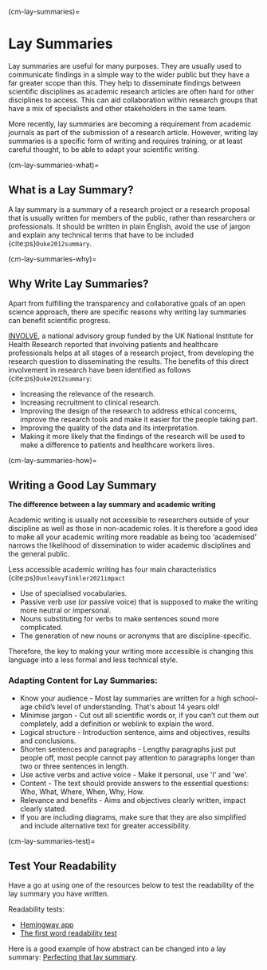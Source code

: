 (cm-lay-summaries)=
# Lay Summaries

Lay summaries are useful for many purposes. They are usually used to communicate findings in a simple way to the wider public but they have a far greater scope than this. They help to disseminate findings between scientific disciplines as academic research articles are often hard for other disciplines to access. This can aid collaboration within research groups that have a mix of specialists and other stakeholders in the same team.

More recently, lay summaries are becoming a requirement from academic journals as part of the submission of a research article. However, writing lay summaries is a specific form of writing and requires training, or at least careful thought, to be able to adapt your scientific writing.

(cm-lay-summaries-what)=
## What is a Lay Summary?

A lay summary is a summary of a research project or a research proposal that is usually written for members of the public, rather than researchers or professionals. It should be written in plain English, avoid the use of jargon and explain any technical terms that have to be included {cite:ps}`Duke2012summary`.

(cm-lay-summaries-why)=
## Why Write Lay Summaries?

Apart from fulfilling the transparency and collaborative goals of an open science approach, there are specific reasons why writing lay summaries can benefit scientific progress.

[INVOLVE](https://www.invo.org.uk/about-involve/), a national advisory group funded by the UK National Institute for Health Research reported that involving patients and healthcare professionals helps at all stages of a research project, from developing the research question to disseminating the results. The benefits of this direct involvement in research have been identified as follows {cite:ps}`Duke2012summary`:
* Increasing the relevance of the research.
* Increasing recruitment to clinical research.
* Improving the design of the research to address ethical concerns, improve the research tools and make it easier for the people taking part.
* Improving the quality of the data and its interpretation.
* Making it more likely that the findings of the research will be used to make a difference to patients and healthcare workers lives.

(cm-lay-summaries-how)=
## Writing a Good Lay Summary

**The difference between a lay summary and academic writing**

Academic writing is usually not accessible to researchers outside of your discipline as well as those in non-academic roles. It is therefore a good idea to make all your academic writing more readable as being too ‘academised’ narrows the likelihood of dissemination to wider academic disciplines and the general public.

Less accessible academic writing has four main characteristics {cite:ps}`DunleavyTinkler2021impact`
* Use of specialised vocabularies.
* Passive verb use (or passive voice) that is supposed to make the writing more neutral or impersonal.
* Nouns substituting for verbs to make sentences sound more complicated.
* The generation of new nouns or acronyms that are discipline-specific.

Therefore, the key to making your writing more accessible is changing this language into a less formal and less technical style.

### Adapting Content for Lay Summaries:

* Know your audience - Most lay summaries are written for a high school-age child’s level of understanding. That's about 14 years old!
* Minimise jargon - Cut out all scientific words or, if you can’t cut them out completely, add a definition or weblink to explain the word.
* Logical structure - Introduction sentence, aims and objectives, results and conclusions.
* Shorten sentences and paragraphs - Lengthy paragraphs just put people off, most people cannot pay attention to paragraphs longer than two or three sentences in length.
* Use active verbs and active voice - Make it personal, use 'I' and 'we'.
* Content - The text should provide answers to the essential questions: Who, What, Where, When, Why, How.
* Relevance and benefits - Aims and objectives clearly written, impact clearly stated.
* If you are including diagrams, make sure that they are also simplified and include alternative text for greater accessibility.

(cm-lay-summaries-test)=
## Test Your Readability

Have a go at using one of the resources below to test the readability of the lay summary you have written.

Readability tests:
* [Hemingway app](http://www.hemingwayapp.com/)
* [The first word readability test](http://thefirstword.co.uk/readabilitytest/)

Here is a good example of how abstract can be changed into a lay summary: [Perfecting that lay summary](https://bitesizebio.com/10871/perfecting-that-lay-summary/).
